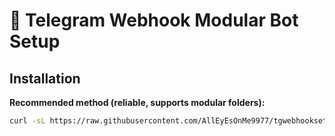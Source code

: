 # 🚀 Telegram Webhook Modular Bot Setup

## Installation

**Recommended method (reliable, supports modular folders):**

```bash
curl -sL https://raw.githubusercontent.com/AllEyEsOnMe9977/tgwebhooksetup/main/ready_install.sh | bash
